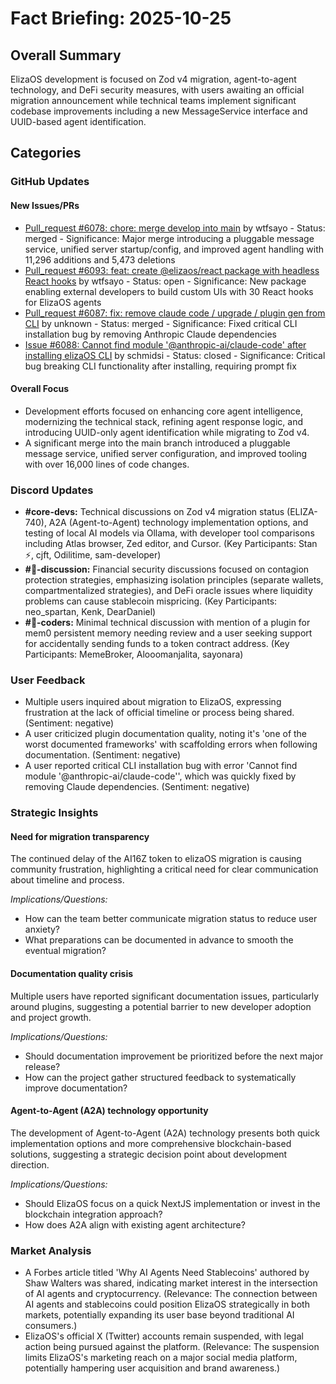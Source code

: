 # Fact Briefing: 2025-10-25

## Overall Summary
ElizaOS development is focused on Zod v4 migration, agent-to-agent technology, and DeFi security measures, with users awaiting an official migration announcement while technical teams implement significant codebase improvements including a new MessageService interface and UUID-based agent identification.

## Categories

### GitHub Updates

#### New Issues/PRs
- [Pull_request #6078: chore: merge develop into main](https://github.com/elizaos/eliza/pull/6078) by wtfsayo - Status: merged - Significance: Major merge introducing a pluggable message service, unified server startup/config, and improved agent handling with 11,296 additions and 5,473 deletions
- [Pull_request #6093: feat: create @elizaos/react package with headless React hooks](https://github.com/elizaos/eliza/pull/6093) by wtfsayo - Status: open - Significance: New package enabling external developers to build custom UIs with 30 React hooks for ElizaOS agents
- [Pull_request #6087: fix: remove claude code / upgrade / plugin gen from CLI](https://github.com/elizaos/eliza/pull/6087) by unknown - Status: merged - Significance: Fixed critical CLI installation bug by removing Anthropic Claude dependencies
- [Issue #6088: Cannot find module '@anthropic-ai/claude-code' after installing elizaOS CLI](https://github.com/elizaos/eliza/issues/6088) by schmidsi - Status: closed - Significance: Critical bug breaking CLI functionality after installing, requiring prompt fix

#### Overall Focus
- Development efforts focused on enhancing core agent intelligence, modernizing the technical stack, refining agent response logic, and introducing UUID-only agent identification while migrating to Zod v4.
- A significant merge into the main branch introduced a pluggable message service, unified server configuration, and improved tooling with over 16,000 lines of code changes.

### Discord Updates
- **#core-devs:** Technical discussions on Zod v4 migration status (ELIZA-740), A2A (Agent-to-Agent) technology implementation options, and testing of local AI models via Ollama, with developer tool comparisons including Atlas browser, Zed editor, and Cursor. (Key Participants: Stan ⚡, cjft, Odilitime, sam-developer)
- **#💬-discussion:** Financial security discussions focused on contagion protection strategies, emphasizing isolation principles (separate wallets, compartmentalized strategies), and DeFi oracle issues where liquidity problems can cause stablecoin mispricing. (Key Participants: neo_spartan, Kenk, DearDaniel)
- **#💬-coders:** Minimal technical discussion with mention of a plugin for mem0 persistent memory needing review and a user seeking support for accidentally sending funds to a token contract address. (Key Participants: MemeBroker, Alooomanjalita, sayonara)

### User Feedback
- Multiple users inquired about migration to ElizaOS, expressing frustration at the lack of official timeline or process being shared. (Sentiment: negative)
- A user criticized plugin documentation quality, noting it's 'one of the worst documented frameworks' with scaffolding errors when following documentation. (Sentiment: negative)
- A user reported critical CLI installation bug with error 'Cannot find module '@anthropic-ai/claude-code'', which was quickly fixed by removing Claude dependencies. (Sentiment: negative)

### Strategic Insights

#### Need for migration transparency
The continued delay of the AI16Z token to elizaOS migration is causing community frustration, highlighting a critical need for clear communication about timeline and process.

*Implications/Questions:*
  - How can the team better communicate migration status to reduce user anxiety?
  - What preparations can be documented in advance to smooth the eventual migration?

#### Documentation quality crisis
Multiple users have reported significant documentation issues, particularly around plugins, suggesting a potential barrier to new developer adoption and project growth.

*Implications/Questions:*
  - Should documentation improvement be prioritized before the next major release?
  - How can the project gather structured feedback to systematically improve documentation?

#### Agent-to-Agent (A2A) technology opportunity
The development of Agent-to-Agent (A2A) technology presents both quick implementation options and more comprehensive blockchain-based solutions, suggesting a strategic decision point about development direction.

*Implications/Questions:*
  - Should ElizaOS focus on a quick NextJS implementation or invest in the blockchain integration approach?
  - How does A2A align with existing agent architecture?

### Market Analysis
- A Forbes article titled 'Why AI Agents Need Stablecoins' authored by Shaw Walters was shared, indicating market interest in the intersection of AI agents and cryptocurrency. (Relevance: The connection between AI agents and stablecoins could position ElizaOS strategically in both markets, potentially expanding its user base beyond traditional AI consumers.)
- ElizaOS's official X (Twitter) accounts remain suspended, with legal action being pursued against the platform. (Relevance: The suspension limits ElizaOS's marketing reach on a major social media platform, potentially hampering user acquisition and brand awareness.)